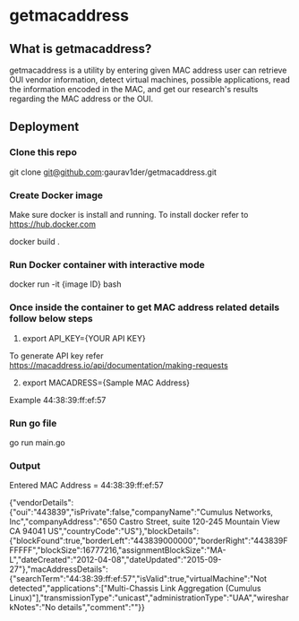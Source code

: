 
# getmacaddress

## What is getmacaddress? 

getmacaddress is a utility by entering given MAC address user can retrieve OUI vendor information, detect virtual machines, possible applications, read the information encoded in the MAC, and get our research's results regarding the MAC address or the OUI.

## Deployment

### Clone this repo

git clone git@github.com:gaurav1der/getmacaddress.git

### Create Docker image

Make sure docker is install and running. To install docker refer to https://hub.docker.com

docker build .

### Run Docker container with interactive mode

docker run -it {image ID} bash

### Once inside the container to get MAC address related details follow below steps

1) export API_KEY={YOUR API KEY}

To generate API key refer https://macaddress.io/api/documentation/making-requests

2) export MACADRESS={Sample MAC Address}

Example 44:38:39:ff:ef:57

### Run go file

go run main.go

### Output

Entered MAC Address = 44:38:39:ff:ef:57

{"vendorDetails":{"oui":"443839","isPrivate":false,"companyName":"Cumulus Networks, Inc","companyAddress":"650 Castro Street, suite 120-245 Mountain View CA 94041 US","countryCode":"US"},"blockDetails":{"blockFound":true,"borderLeft":"443839000000","borderRight":"443839FFFFFF","blockSize":16777216,"assignmentBlockSize":"MA-L","dateCreated":"2012-04-08","dateUpdated":"2015-09-27"},"macAddressDetails":{"searchTerm":"44:38:39:ff:ef:57","isValid":true,"virtualMachine":"Not detected","applications":["Multi-Chassis Link Aggregation (Cumulus Linux)"],"transmissionType":"unicast","administrationType":"UAA","wiresharkNotes":"No details","comment":""}}
